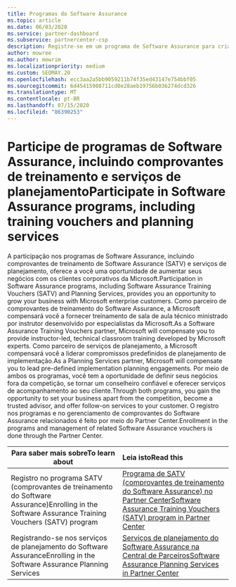 ```yaml
---
title: Programas do Software Assurance
ms.topic: article
ms.date: 06/03/2020
ms.service: partner-dashboard
ms.subservice: partnercenter-csp
description: Registre-se em um programa de Software Assurance para criar negócios e seja recompensado por fornecer treinamento e planejamento para clientes corporativos.
author: mowree
ms.author: mowrim
ms.localizationpriority: medium
ms.custom: SEOMAY.20
ms.openlocfilehash: ecc3aa2a5bb9059211b74f35ed43147e754bbf05
ms.sourcegitcommit: 6d45415908711cd0e28aeb19756b036274dcd326
ms.translationtype: MT
ms.contentlocale: pt-BR
ms.lasthandoff: 07/15/2020
ms.locfileid: "86390253"
---
```

# <a name="participate-in-software-assurance-programs-including-training-vouchers-and-planning-services"></a><span data-ttu-id="85c6f-103">Participe de programas de Software Assurance, incluindo comprovantes de treinamento e serviços de planejamento</span><span class="sxs-lookup"><span data-stu-id="85c6f-103">Participate in Software Assurance programs, including training vouchers and planning services</span></span>

<span data-ttu-id="85c6f-104">A participação nos programas de Software Assurance, incluindo comprovantes de treinamento de Software Assurance (SATV) e serviços de planejamento, oferece a você uma oportunidade de aumentar seus negócios com os clientes corporativos da Microsoft.</span><span class="sxs-lookup"><span data-stu-id="85c6f-104">Participation in Software Assurance programs, including Software Assurance Training Vouchers (SATV) and Planning Services, provides you an opportunity to grow your business with Microsoft enterprise customers.</span></span> <span data-ttu-id="85c6f-105">Como parceiro de comprovantes de treinamento do Software Assurance, a Microsoft compensará você a fornecer treinamento de sala de aula técnico ministrado por instrutor desenvolvido por especialistas da Microsoft.</span><span class="sxs-lookup"><span data-stu-id="85c6f-105">As a Software Assurance Training Vouchers partner, Microsoft will compensate you to provide instructor-led, technical classroom training developed by Microsoft experts.</span></span> <span data-ttu-id="85c6f-106">Como parceiro de serviços de planejamento, a Microsoft compensará você a liderar compromissos predefinidos de planejamento de implementação.</span><span class="sxs-lookup"><span data-stu-id="85c6f-106">As a Planning Services partner, Microsoft will compensate you to lead pre-defined implementation planning engagements.</span></span> <span data-ttu-id="85c6f-107">Por meio de ambos os programas, você tem a oportunidade de definir seus negócios fora da competição, se tornar um conselheiro confiável e oferecer serviços de acompanhamento ao seu cliente.</span><span class="sxs-lookup"><span data-stu-id="85c6f-107">Through both programs, you gain the opportunity to set your business apart from the competition, become a trusted advisor, and offer follow-on services to your customer.</span></span> <span data-ttu-id="85c6f-108">O registro nos programas e no gerenciamento de comprovantes do Software Assurance relacionados é feito por meio do Partner Center.</span><span class="sxs-lookup"><span data-stu-id="85c6f-108">Enrollment in the programs and management of related Software Assurance vouchers is done through the Partner Center.</span></span>

|<span data-ttu-id="85c6f-109">**Para saber mais sobre**</span><span class="sxs-lookup"><span data-stu-id="85c6f-109">**To learn about**</span></span>   |<span data-ttu-id="85c6f-110">**Leia isto**</span><span class="sxs-lookup"><span data-stu-id="85c6f-110">**Read this**</span></span>   |
|--------------------------|:------------------|
|<span data-ttu-id="85c6f-111">Registro no programa SATV (comprovantes de treinamento do Software Assurance)</span><span class="sxs-lookup"><span data-stu-id="85c6f-111">Enrolling in the Software Assurance Training Vouchers (SATV) program</span></span>|[<span data-ttu-id="85c6f-112">Programa de SATV (comprovantes de treinamento do Software Assurance) no Partner Center</span><span class="sxs-lookup"><span data-stu-id="85c6f-112">Software Assurance Training Vouchers (SATV) program in Partner Center</span></span>](software-assurance-satv.md)|
|<span data-ttu-id="85c6f-113">Registrando-se nos serviços de planejamento do Software Assurance</span><span class="sxs-lookup"><span data-stu-id="85c6f-113">Enrolling in the Software Assurance Planning Services</span></span>|[<span data-ttu-id="85c6f-114">Serviços de planejamento do Software Assurance na Central de Parceiros</span><span class="sxs-lookup"><span data-stu-id="85c6f-114">Software Assurance Planning Services in Partner Center</span></span>](software-assurance-dps.md) |